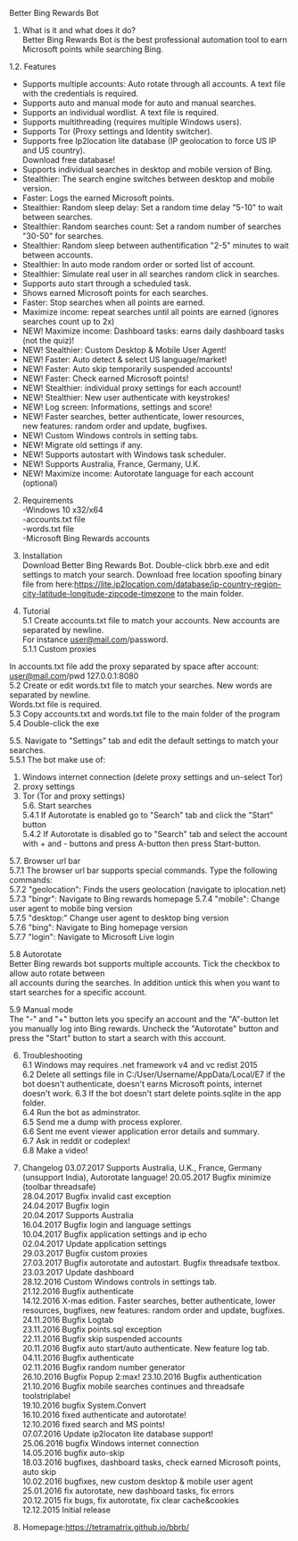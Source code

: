 Better Bing Rewards Bot  
  
1. What is it and what does it do?  
Better Bing Rewards Bot is the best professional automation tool to earn Microsoft points while searching Bing.  
  
1.2. Features  
- Supports multiple accounts: Auto rotate through all accounts. A text file with the credentials is required.  
- Supports auto and manual mode for auto and manual searches.  
- Supports an individual wordlist. A text file is required.  
- Supports multithreading (requires multiple Windows users).  
- Supports Tor (Proxy settings and Identity switcher).  
- Supports free Ip2location lite database (IP geolocation to force US IP and US country).  
  Download free database!  
- Supports individual searches in desktop and mobile version of Bing.  
- Stealthier: The search engine switches between desktop and mobile version.  
- Faster: Logs the earned Microsoft points.  
- Stealthier: Random sleep delay: Set a random time delay "5-10" to wait between searches.  
- Stealthier: Random searches count: Set a random number of searches "30-50" for searches.  
- Stealthier: Random sleep between authentification "2-5" minutes to wait between accounts.  
- Stealthier: In auto mode random order or sorted list of account.  
- Stealthier: Simulate real user in all searches random click in searches.  
- Supports auto start through a scheduled task.  
- Shows earned Microsoft points for each searches.  
- Faster: Stop searches when all points are earned.  
- Maximize income: repeat searches until all points are earned (ignores searches count up to 2x)  
- NEW! Maximize income: Dashboard tasks: earns daily dashboard tasks (not the quiz)!  
- NEW! Stealthier: Custom Desktop & Mobile User Agent!  
- NEW! Faster: Auto detect & select US language/market!  
- NEW! Faster: Auto skip temporarily suspended accounts!  
- NEW! Faster: Check earned Microsoft points!  
- NEW! Stealthier: individual proxy settings for each account!  
- NEW! Stealthier: New user authenticate with keystrokes!  
- NEW! Log screen: Informations, settings and score!  
- NEW! Faster searches, better authenticate, lower resources,  
  new features: random order and update, bugfixes.  
- NEW! Custom Windows controls in setting tabs.  
- NEW! Migrate old settings if any.  
- NEW! Supports autostart with Windows task scheduler.
- NEW! Supports Australia, France, Germany, U.K.
- NEW! Maximize income: Autorotate language for each account (optional)

2. Requirements  
-Windows 10 x32/x64  
-accounts.txt file  
-words.txt file  
-Microsoft Bing Rewards accounts  
  
4. Installation  
Download Better Bing Rewards Bot. Double-click bbrb.exe and edit settings to match your search. Download free location spoofing binary file from here:https://lite.ip2location.com/database/ip-country-region-city-latitude-longitude-zipcode-timezone to the main folder.  
  
5. Tutorial  
5.1 Create accounts.txt file to match your accounts. New accounts are separated by newline.  
For instance user@mail.com/password.  
5.1.1 Custom proxies  
  
In accounts.txt file add the proxy separated by space after account: user@mail.com/pwd 127.0.0.1:8080  
5.2 Create or edit words.txt file to match your searches. New words are separated by newline.  
Words.txt file is required.  
5.3 Copy accounts.txt and words.txt file to the main folder of the program   
5.4 Double-click the exe  
  
5.5. Navigate to "Settings" tab and edit the default settings to match your searches.  
5.5.1 The bot make use of:  
  
1. Windows internet connection (delete proxy settings and un-select Tor)  
2. proxy settings  
3. Tor (Tor and proxy settings)  
5.6. Start searches  
5.4.1 If Autorotate is enabled go to "Search" tab and click the "Start" button  
5.4.2 If Autorotate is disabled go to "Search" tab and select the account with + and - buttons and press A-button then press Start-button.  
  
5.7. Browser url bar  
5.7.1 The browser url bar supports special commands. Type the following commands:  
5.7.2 "geolocation": Finds the users geolocation (navigate to iplocation.net)  
5.7.3 "bingr": Navigate to Bing rewards homepage 
5.7.4 "mobile": Change user agent to mobile bing version  
5.7.5 "desktop:" Change user agent to desktop bing version  
5.7.6 "bing": Navigate to Bing homepage version  
5.7.7 "login": Navigate to Microsoft Live login  
  
5.8 Autorotate  
Better Bing rewards bot supports multiple accounts. Tick the checkbox to allow auto rotate between  
all accounts during the searches. In addition untick this when you want to start searches for a specific account.  
  
5.9 Manual mode  
The "-" and "+" button lets you specify an account and the "A"-button let you manually log into Bing rewards. Uncheck the "Autorotate" button and press the "Start" button to start a search with this account.  
  
6. Troubleshooting  
6.1 Windows may requires .net framework v4 and vc redist 2015  
6.2 Delete all settings file in C:/User/Username/AppData/Local/E7 if the bot doesn't authenticate, doesn't earns Microsoft points, internet doesn't work. 
6.3 If the bot doesn't start delete points.sqlite in the app folder.  
6.4 Run the bot as adminstrator.  
6.5 Send me a dump with process explorer.  
6.6 Sent me event viewer application error details and summary.  
6.7 Ask in reddit or codeplex!  
6.8 Make a video!  
  
7. Changelog
03.07.2017 Supports Australia, U.K., France, Germany (unsupport India), Autorotate language!
20.05.2017 Bugfix minimize (toolbar threadsafe)  
28.04.2017 Bugfix invalid cast exception  
24.04.2017 Bugfix login  
20.04.2017 Supports Australia  
16.04.2017 Bugfix login and language settings  
10.04.2017 Bugfix application settings and ip echo  
02.04.2017 Update application settings  
29.03.2017 Bugfix custom proxies  
27.03.2017 Bugfix autorotate and autostart. Bugfix threadsafe textbox.  
23.03.2017 Update dashboard  
28.12.2016 Custom Windows controls in settings tab.  
21.12.2016 Bugfix authenticate  
14.12.2016 X-mas edition. Faster searches, better authenticate, lower resources, bugfixes, new features: random order and update, bugfixes.  
24.11.2016 Bugfix Logtab  
23.11.2016 Bugfix points.sql exception  
22.11.2016 Bugfix skip suspended accounts  
20.11.2016 Bugfix auto start/auto authenticate. New feature log tab.  
04.11.2016 Bugfix authenticate  
02.11.2016 Bugfix random number generator  
26.10.2016 Bugfix Popup 2:max! 
23.10.2016 Bugfix authentication  
21.10.2016 Bugfix mobile searches continues and threadsafe toolstriplabel  
19.10.2016 bugfix System.Convert  
16.10.2016 fixed authenticate and autorotate!  
12.10.2016 fixed search and MS points!  
07.07.2016 Update ip2locaton lite database support!  
25.06.2016 bugfix Windows internet connection  
14.05.2016 bugfix auto-skip  
18.03.2016 bugfixes, dashboard tasks, check earned Microsoft points, auto skip  
10.02.2016 bugfixes, new custom desktop & mobile user agent 
25.01.2016 fix autorotate, new dashboard tasks, fix errors  
20.12.2015 fix bugs, fix autorotate, fix clear cache&cookies  
12.12.2015 Initial release  
  
8. Homepage:https://tetramatrix.github.io/bbrb/